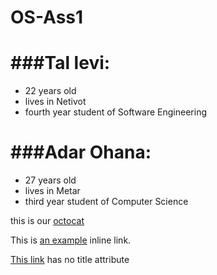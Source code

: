 OS-Ass1
=======

###Tal levi:
============
- 22 years old  
- lives in Netivot  
- fourth year student of Software Engineering  


###Adar Ohana:
==============
* 27 years old  
* lives in Metar  
* third year student of Computer Science  

this is our [octocat](http://octodex.github.com/steroidtocat)


This is [an example](http://example.com/ "Title") inline link.

[This link](http://example.net/) has no title attribute
